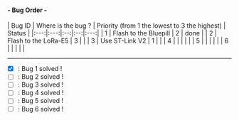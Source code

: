 #### - Bug Order - 

| Bug ID  | Where is the bug ?   |   Priority (from 1 the lowest to 3 the highest) | Status |
|:---:|:---:|:--:|:--:|:---:|
|   1  |   Flash to the Bluepill   |  2   | done |
|   2  |   Flash to the LoRa-E5    |  3   |      |
|   3  |   Use ST-Link V2          |  1   |      |
|   4  |     |     |     |     |
|   5  |     |     |     |     |
|   6  |     |     |     |     |


---

- [x] : Bug 1 solved !
- [ ] : Bug 2 solved !
- [ ] : Bug 3 solved !
- [ ] : Bug 4 solved !
- [ ] : Bug 5 solved !
- [ ] : Bug 6 solved !